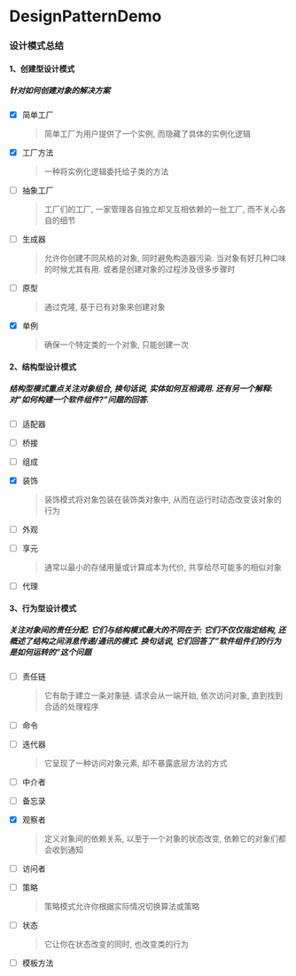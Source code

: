 # DesignPatternDemo
### 设计模式总结

#### 1、创建型设计模式

##### 	针对如何创建对象的解决方案

- [x] 简单工厂

  > 简单工厂为用户提供了一个实例, 而隐藏了具体的实例化逻辑

- [x] 工厂方法

  > 一种将实例化逻辑委托给子类的方法

- [ ] 抽象工厂

  > 工厂们的工厂, 一家管理各自独立却又互相依赖的一批工厂, 而不关心各自的细节

- [ ] 生成器

  > 允许你创建不同风格的对象, 同时避免构造器污染. 当对象有好几种口味的时候尤其有用. 或者是创建对象的过程涉及很多步骤时

- [ ] 原型

  > 通过克隆, 基于已有对象来创建对象

- [x] 单例

  > 确保一个特定类的一个对象, 只能创建一次

#### 2、结构型设计模式

##### 	结构型模式重点关注对象组合, 换句话说, 实体如何互相调用. 还有另一个解释: 对”如何构建一个软件组件?”问题的回答.

- [ ] 适配器

- [ ] 桥接

- [ ] 组成

- [x] 装饰

  > 装饰模式将对象包装在装饰类对象中, 从而在运行时动态改变该对象的行为

- [ ] 外观

- [ ] 享元

  > 通常以最小的存储用量或计算成本为代价, 共享给尽可能多的相似对象

- [ ] 代理

#### 3、行为型设计模式

##### 	关注对象间的责任分配. 它们与结构模式最大的不同在于: 它们不仅仅指定结构, 还概述了结构之间消息传递/通讯的模式. 换句话说, 它们回答了”软件组件们的行为是如何运转的”这个问题

- [ ] 责任链

  > 它有助于建立一条对象链. 请求会从一端开始, 依次访问对象, 直到找到合适的处理程序

- [ ] 命令

- [ ] 迭代器

  > 它呈现了一种访问对象元素, 却不暴露底层方法的方式

- [ ] 中介者

- [ ] 备忘录

- [x] 观察者

  > 定义对象间的依赖关系, 以至于一个对象的状态改变, 依赖它的对象们都会收到通知

- [ ] 访问者

- [ ] 策略

  > 策略模式允许你根据实际情况切换算法或策略

- [ ] 状态

  > 它让你在状态改变的同时, 也改变类的行为

- [ ] 模板方法


















































